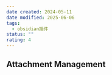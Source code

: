 ```yaml
---
date created: 2024-05-11
date modified: 2025-06-06
tags:
  - obsidian插件
status: ""
rating: 4
---
```


## Attachment Management
